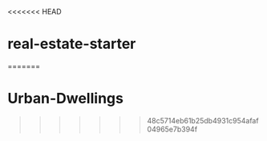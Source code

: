 <<<<<<< HEAD
# real-estate-starter
=======
# Urban-Dwellings
>>>>>>> 48c5714eb61b25db4931c954afaf04965e7b394f
